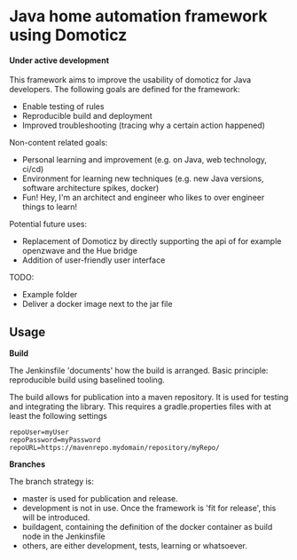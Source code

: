 # Java home automation framework using Domoticz
#### Under active development
This framework aims to improve the usability of domoticz for Java developers. The following goals are defined for the framework:
- Enable testing of rules
- Reproducible build and deployment
- Improved troubleshooting (tracing why a certain action happened)

Non-content related goals:
- Personal learning and improvement (e.g. on Java, web technology, ci/cd)
- Environment for learning new techniques (e.g. new Java versions, software architecture spikes, docker)
- Fun! Hey, I'm an architect and engineer who likes to over engineer things to learn!

Potential future uses:
- Replacement of Domoticz by directly supporting the api of for example openzwave and the Hue bridge
- Addition of user-friendly user interface

TODO:
- Example folder
- Deliver a docker image next to the jar file

## Usage
**Build**

The Jenkinsfile 'documents' how the build is arranged. Basic principle: reproducible build using baselined tooling.

The build allows for publication into a maven repository. It is used for testing and integrating the library. This requires a gradle.properties files with at least the following settings
```
repoUser=myUser
repoPassword=myPassword
repoURL=https://mavenrepo.mydomain/repository/myRepo/
```
**Branches**

The branch strategy is:
- master is used for publication and release. 
- development is not in use. Once the framework is 'fit for release', this will be introduced.
- buildagent, containing the definition of the docker container as build node in the Jenkinsfile
- others, are either development, tests, learning or whatsoever.
